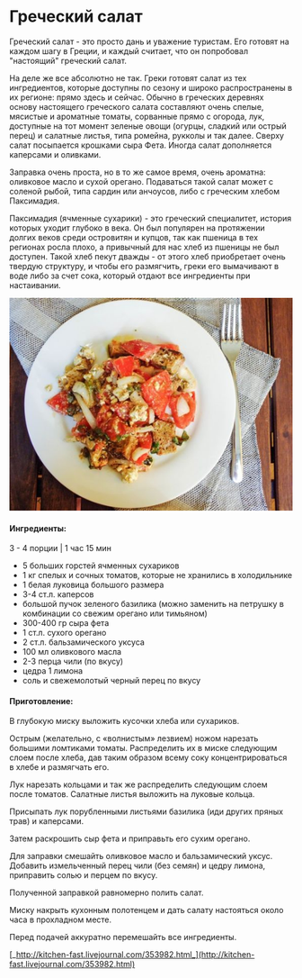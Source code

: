 ﻿---
image: ../pics/53aee8c0e0d588ee0ebadfcec4f45219-1.jpg
---
# Греческий салат

Греческий салат - это просто дань и уважение туристам. Его готовят на каждом шагу в Греции, и каждый считает, что он попробовал "настоящий" греческий салат.

На деле же все абсолютно не так. Греки готовят салат из тех ингредиентов, которые доступны по сезону и широко распространены в их регионе: прямо здесь и сейчас. Обычно в греческих деревнях основу настоящего греческого салата составляют очень спелые, мясистые и ароматные томаты, сорванные прямо с огорода, лук, доступные на тот момент зеленые овощи \(огурцы, сладкий или острый перец\) и салатные листья, типа ромейна, рукколы и так далее. Сверху салат посыпается крошками сыра Фета. Иногда салат дополняется каперсами и оливками.

Заправка очень проста, но в то же самое время, очень ароматна: оливковое масло и сухой орегано. Подаваться такой салат может с соленой рыбой, типа сардин или анчоусов, либо с греческим хлебом Паксимадия.

Паксимадия \(ячменные сухарики\) - это греческий специалитет, история которых уходит глубоко в века. Он был популярен на протяжении долгих веков среди островитян и купцов, так как пшеница в тех регионах росла плохо, а привычный для нас хлеб из пшеницы не был доступен. Такой хлеб пекут дважды - от этого хлеб приобретает очень твердую структуру, и чтобы его размягчить, греки его вымачивают в воде либо за счет сока, который отдают все ингредиенты при настаивании.

![](../pics/53aee8c0e0d588ee0ebadfcec4f45219-1.jpg)

#### Ингредиенты:

3 - 4 порции \| 1 час 15 мин

* 5 больших горстей ячменных сухариков
* 1 кг спелых и сочных томатов, которые не хранились в холодильнике
* 1 белая луковица большого размера
* 3-4 ст.л. каперсов
* большой пучок зеленого базилика \(можно заменить на петрушку в комбинации со свежим орегано или тимьяном\)
* 300-400 гр сыра фета
* 1 ст.л. сухого орегано
* 2 ст.л. бальзамического уксуса
* 100 мл оливкового масла
* 2-3 перца чили \(по вкусу\)
* цедра 1 лимона
* соль и свежемолотый черный перец по вкусу

#### Приготовление:

В глубокую миску выложить кусочки хлеба или сухариков.

Острым \(желательно, с «волнистым» лезвием\) ножом нарезать большими ломтиками томаты. Распределить их в миске следующим слоем после хлеба, дав таким образом всему соку концентрироваться в хлебе и размягчать его.

Лук нарезать кольцами и так же распределить следующим слоем после томатов. Салатные листья выложить на луковые кольца.

Присыпать лук порубленными листьями базилика \(иди других пряных трав\) и каперсами.

Затем раскрошить сыр фета и приправьть его сухим орегано.

Для заправки смешайть оливковое масло и бальзамический уксус. Добавить измельченный перец чили \(без семян\) и цедру лимона, приправить солью и перцем по вкусу.

Полученной заправкой равномерно полить салат.

Миску накрыть кухонным полотенцем и дать салату настояться около часа в прохладном месте.

Перед подачей аккуратно перемешайть все ингредиенты.

[_http://kitchen-fast.livejournal.com/353982.html_](http://kitchen-fast.livejournal.com/353982.html)

